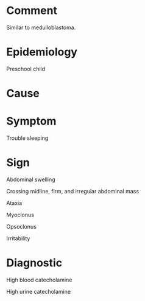 # Comment

Similar to medulloblastoma.

# Epidemiology

Preschool child

# Cause

# Symptom

Trouble sleeping

# Sign

Abdominal swelling

Crossing midline, firm, and irregular abdominal mass

Ataxia

Myoclonus

Opsoclonus

Irritability

# Diagnostic

High blood catecholamine

High urine catecholamine

